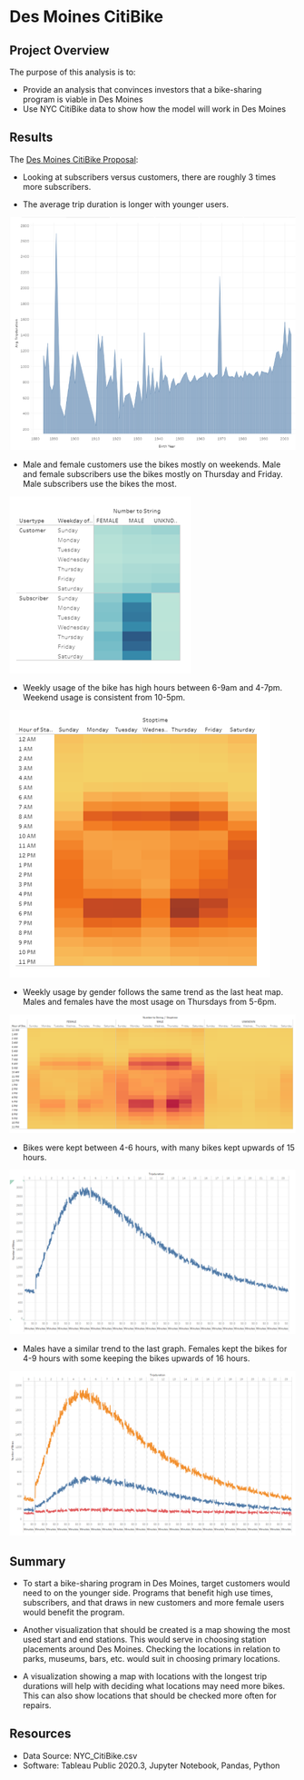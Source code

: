 # Des Moines CitiBike

## Project Overview

The purpose of this analysis is to:
-	Provide an analysis that convinces investors that a bike-sharing program is viable in Des Moines
-	Use NYC CitiBike data to show how the model will work in Des Moines

## Results

The [Des Moines CitiBike Proposal]( https://public.tableau.com/shared/3YS63Z52H?:display_count=y&:origin=viz_share_link):

-	Looking at subscribers versus customers, there are roughly 3 times more subscribers.

-	The average trip duration is longer with younger users.

![Trip Duration by Age](Resources/images/trip_duration_by_age.PNG)

-	Male and female customers use the bikes mostly on weekends.  Male and female subscribers use the bikes mostly on Thursday and Friday.  Male subscribers use the bikes the most.

![Trip Usage by Gender](Resources/images/gender_usage.PNG)

-	Weekly usage of the bike has high hours between 6-9am and 4-7pm.  Weekend usage is consistent from 10-5pm.

![Trip Weekday Usage](Resources/images/high_hours.PNG)

-	Weekly usage by gender follows the same trend as the last heat map.  Males and females have the most usage on Thursdays from 5-6pm.

![Trip Weekday Usage by Gender](Resources/images/trips_by_gender_per_hour.PNG)

-	Bikes were kept between 4-6 hours, with many bikes kept upwards of 15 hours.

![Checkout Time](Resources/images/checkout_time.PNG)

-	Males have a similar trend to the last graph.  Females kept the bikes for 4-9 hours with some keeping the bikes upwards of 16 hours.

![Checkout Time by Gender](Resources/images/checkout_times_by_gender.PNG)

## Summary

-	To start a bike-sharing program in Des Moines, target customers would need to on the younger side. Programs that benefit high use times, subscribers, and that draws in new customers and more female users would benefit the program.  

-	Another visualization that should be created is a map showing the most used start and end stations.  This would serve in choosing station placements around Des Moines.  Checking the locations in relation to parks, museums, bars, etc. would suit in choosing primary locations.


-	A visualization showing a map with locations with the longest trip durations will help with deciding what locations may need more bikes.  This can also show locations that should be checked more often for repairs.

## Resources
- Data Source: NYC_CitiBike.csv
- Software: Tableau Public 2020.3, Jupyter Notebook, Pandas, Python
